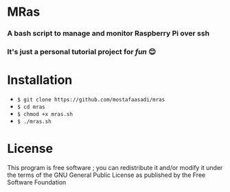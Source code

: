 # MRas
### A bash script to manage and monitor Raspberry Pi over ssh
### It's just a personal tutorial project for *fun* :blush:
# 
# Installation 
- ```$ git clone https://github.com/mostafaasadi/mras```
- ```$ cd mras```
- ```$ chmod +x mras.sh```
- ```$ ./mras.sh```


# License
This program is free software ; you can redistribute it and/or modify it under the terms of the GNU General Public License as published by the Free Software Foundation
